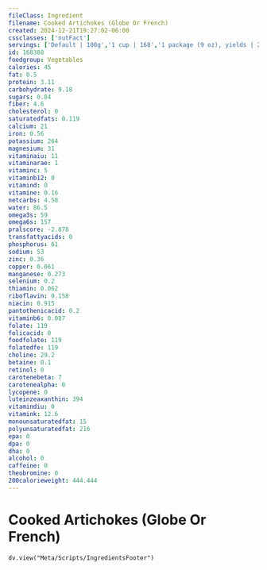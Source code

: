 ```yaml
---
fileClass: Ingredient
filename: Cooked Artichokes (Globe Or French)
created: 2024-12-21T19:27:02-06:00
cssclasses: ['nutFact']
servings: ['Default | 100g','1 cup | 168','1 package (9 oz), yields | 240','1/ 3 package (9 oz) yields | 80']
id: 168388
foodgroup: Vegetables
calories: 45
fat: 0.5
protein: 3.11
carbohydrate: 9.18
sugars: 0.84
fiber: 4.6
cholesterol: 0
saturatedfats: 0.119
calcium: 21
iron: 0.56
potassium: 264
magnesium: 31
vitaminaiu: 11
vitaminarae: 1
vitaminc: 5
vitaminb12: 0
vitamind: 0
vitamine: 0.16
netcarbs: 4.58
water: 86.5
omega3s: 59
omega6s: 157
pralscore: -2.878
transfattyacids: 0
phosphorus: 61
sodium: 53
zinc: 0.36
copper: 0.061
manganese: 0.273
selenium: 0.2
thiamin: 0.062
riboflavin: 0.158
niacin: 0.915
pantothenicacid: 0.2
vitaminb6: 0.087
folate: 119
folicacid: 0
foodfolate: 119
folatedfe: 119
choline: 29.2
betaine: 0.1
retinol: 0
carotenebeta: 7
carotenealpha: 0
lycopene: 0
luteinzeaxanthin: 394
vitamindiu: 0
vitamink: 12.6
monounsaturatedfat: 15
polyunsaturatedfat: 216
epa: 0
dpa: 0
dha: 0
alcohol: 0
caffeine: 0
theobromine: 0
200calorieweight: 444.444
---
```


# Cooked Artichokes (Globe Or French)

```dataviewjs
dv.view("Meta/Scripts/IngredientsFooter")
```